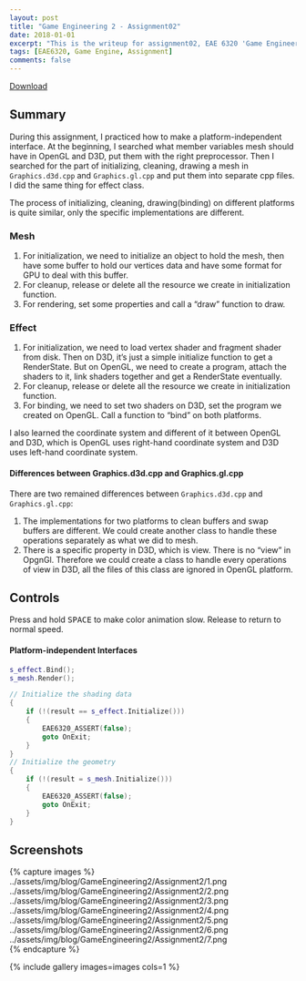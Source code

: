 ```yaml
---
layout: post
title: "Game Engineering 2 - Assignment02"
date: 2018-01-01
excerpt: "This is the writeup for assignment02, EAE 6320 'Game Engineering 2'"
tags: [EAE6320, Game Engine, Assignment]
comments: false
---
```


<div markdown="0"><a href="https://drive.google.com/open?id=1Cx4_ce9QRD-VrGuLDIM_NivB2cbxRQlf" class="btn btn-info">Download</a></div>

## Summary

During this assignment, I practiced how to make a platform-independent interface. At the beginning, I searched what member variables mesh should have in OpenGL and D3D, put them with the right preprocessor. Then I searched for the part of initializing, cleaning, drawing a mesh in `Graphics.d3d.cpp` and `Graphics.gl.cpp` and put them into separate cpp files. I did the same thing for effect class.

The process of initializing, cleaning, drawing(binding) on different platforms is quite similar, only the specific implementations are different.

### Mesh

1. For initialization, we need to initialize an object to hold the mesh, then have some buffer to hold our vertices data and have some format for GPU to deal with this buffer.
2. For cleanup, release or delete all the resource we create in initialization function.
3. For rendering, set some properties and call a “draw” function to draw.

### Effect

1. For initialization, we need to load vertex shader and fragment shader from disk. Then on D3D, it’s just a simple initialize function to get a RenderState. But on OpenGL, we need to create a program, attach the shaders to it, link shaders together and get a RenderState eventually.
2. For cleanup, release or delete all the resource we create in initialization function.
3. For binding, we need to set two shaders on D3D, set the program we created on OpenGL. Call a function to “bind” on both platforms.

I also learned the coordinate system and different of it between OpenGL and D3D, which is OpenGL uses right-hand coordinate system and D3D uses left-hand coordinate system.

#### Differences between Graphics.d3d.cpp and Graphics.gl.cpp

There are two remained differences between `Graphics.d3d.cpp` and `Graphics.gl.cpp`:

1. The implementations for two platforms to clean buffers and swap buffers are different. We could create another class to handle these operations separately as what we did to mesh.
2. There is a specific property in D3D, which is view. There is no “view” in OpgnGl. Therefore we could create a class to handle every operations of view in D3D, all the files of this class are ignored in OpenGL platform.

## Controls

Press and hold <kbd>SPACE</kbd> to make color animation slow. Release to return to normal speed.

#### Platform-independent Interfaces

~~~ c++
s_effect.Bind();
s_mesh.Render();
~~~

~~~ c++
// Initialize the shading data
{
	if (!(result == s_effect.Initialize()))
	{
		EAE6320_ASSERT(false);
		goto OnExit;
	}
}
// Initialize the geometry
{
	if (!(result = s_mesh.Initialize()))
	{
		EAE6320_ASSERT(false);
		goto OnExit;
	}
}
~~~

## Screenshots

{% capture images %}
	../assets/img/blog/GameEngineering2/Assignment2/1.png	
	../assets/img/blog/GameEngineering2/Assignment2/2.png	
	../assets/img/blog/GameEngineering2/Assignment2/3.png	
	../assets/img/blog/GameEngineering2/Assignment2/4.png	
	../assets/img/blog/GameEngineering2/Assignment2/5.png	
	../assets/img/blog/GameEngineering2/Assignment2/6.png	
	../assets/img/blog/GameEngineering2/Assignment2/7.png	
{% endcapture %}
<!-- {% include gallery images=images caption="Game Engineering2 - Assginment02" cols=1 %} -->
{% include gallery images=images cols=1 %}
